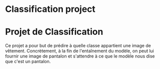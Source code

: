 # Classification project



# Projet de Classification

Ce projet a pour but de prédire à quelle classe appartient une image de vêtement. 
Concrètement, à la fin de l'entaînement du modèle, on peut lui fournir une image de pantalon et s'attendre à ce que le modèle nous dise que c'est un pantalon.
